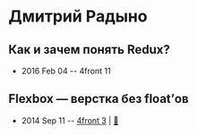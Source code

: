 # Дмитрий Радыно

## Как и зачем понять Redux?
- 2016 Feb 04 -- 4front 11    
## Flexbox — верстка без float’ов
- 2014 Sep 11 -- [4front 3](https://youtu.be/2ujfOyJE7zk?list=PLnZ0ef3Uu2pt8LWsBTQv9HLn1pYvwz-o0)  | [:notebook:](https://www.slideshare.net/radyno/flexbox-39134410?ref=http://xbsoftware.ru/blog/4front-meetup-3-flexbox-typescript-javascript-grunt/)  
